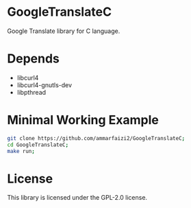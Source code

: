 # GoogleTranslateC
Google Translate library for C language.


# Depends
- libcurl4
- libcurl4-gnutls-dev
- libpthread


# Minimal Working Example
```sh
git clone https://github.com/ammarfaizi2/GoogleTranslateC;
cd GoogleTranslateC;
make run;
```

# License
This library is licensed under the GPL-2.0 license.
